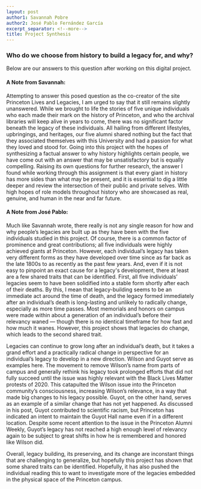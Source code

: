 ```yaml
---
layout: post
author1: Savannah Pobre
author2: José Pablo Fernández García
excerpt_separator: <!--more-->
title: Project Synthesis
---
```


### Who do we choose from history to build a legacy for, and why? ###
<!--more-->

Below are our answers to this question after working on this digital project.

#### A Note from Savannah: ####
Attempting to answer this posed question as the co-creator of the site Princeton Lives and Legacies, I am urged to say that it still remains slightly unanswered. While we brought to life the stories of five unique individuals who each made their mark on the history of Princeton, and who the archival libraries will keep alive in years to come, there was no significant factor beneath the legacy of these individuals. All hailing from different lifestyles, upbringings, and heritages, our five alumni shared nothing but the fact that they associated themselves with this University and had a passion for what they loved and stood for. Going into this project with the hopes of synthesizing a factual answer to why history highlights certain people, we have come out with an answer that may be unsatisfactory but is equally compelling. Raising its own questions for further research, the answer I found while working through this assignment is that every giant in history has more sides than what may be present, and it is essential to dig a little deeper and review the intersection of their public and private selves. With high hopes of role models throughout history who are showcased as real, genuine, and human in the near and far future.

#### A Note from José Pablo: ####
Much like Savannah wrote, there really is not any single reason for how and why people’s legacies are built up as they have been with the five individuals studied in this project. Of course, there is a common factor of prominence and great contributions; all five individuals were highly achieved giants at Princeton. However, each individual’s legacy has taken very different forms as they have developed over time since as far back as the late 1800s to as recently as the past few years. And, even if it is not easy to pinpoint an exact cause for a legacy's development, there at least are a few shared traits that can be identified. First, all five individuals’ legacies seem to have been solidified into a stable form shortly after each of their deaths. By this, I mean that legacy-building seems to be an immediate act around the time of death, and the legacy formed immediately after an individual’s death is long-lasting and unlikely to radically change, especially as more time passes. Most memorials and honors on campus were made within about a generation of an individual’s before their relevancy waned — though there is no identical timeframe for how fast and how much it wanes. However, this project shows that legacies do change, which leads to the second shared trait.

Legacies can continue to grow long after an individual’s death, but it takes a grand effort and a practically radical change in perspective for an individual’s legacy to develop in a new direction. Wilson and Guyot serve as examples here. The movement to remove Wilson’s name from parts of campus and generally rethink his legacy took prolonged efforts that did not fully succeed until the issue was highly relevant with the Black Lives Matter protests of 2020. This catapulted the Wilson issue into the Princeton community’s consciousness, increasing Wilson’s relevance, in a way that made big changes to his legacy possible. Guyot, on the other hand, serves as an example of a similar change that has not yet happened. As discussed in his post, Guyot contributed to scientific racism, but Princeton has indicated an intent to maintain the Guyot Hall name even if in a different location. Despite some recent attention to the issue in the Princeton Alumni Weekly, Guyot’s legacy has not reached a high enough level of relevancy again to be subject to great shifts in how he is remembered and honored like Wilson did.

Overall, legacy building, its preserving, and its change are inconstant things that are challenging to generalize, but hopefully this project has shown that some shared traits can be identified. Hopefully, it has also pushed the individual reading this to want to investigate more of the legacies embedded in the physical space of the Princeton campus.
